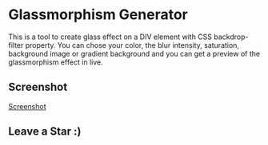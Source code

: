 # Glassmorphism Generator

This is a tool to create glass effect on a DIV element with CSS backdrop-filter property.
You can chose your color, the blur intensity, saturation, background image or gradient background and you can get a preview of the glassmorphism effect in live.

## Screenshot
[Screenshot](./screenshot.png)

## Leave a Star :)